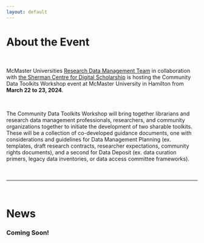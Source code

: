 ```yaml
---
layout: default
---
```


<h1 class="post-title">About the Event</h1>
<br />

McMaster Universities [Research Data Management Team](https://rdm.mcmaster.ca/about) in collaboration with [the Sherman Centre for Digital Scholarship](https://scds.ca/) is hosting the Community Data Toolkits Workshop event at McMaster University in Hamilton from **March 22 to 23, 2024**.


<br />


The Community Data Toolkits Workshop will bring together librarians and research data management professionals, researchers, and community organizations together to initiate the development of two sharable toolkits. These will be a collection of co-developed guidance documents, one with considerations and guidelines for Data Management Planning (ex. templates, draft research contracts, researcher expectations, community rights documents), and a second for Data Deposit (ex. data curation primers, legacy data inventories, or data access committee frameworks).
<br /><br /><br />

---
<br>

<h1 class="post-title">News</h1>

### Coming Soon!

<!--- 

<ul class="listing">
{% for post in site.posts %}
  <li class="listing-item">
   <p><a href="{{ site.baseurl }}{{ post.url }}">{{ post.title }} | {{ post.date | date: "%B %-d, %Y" }}</a></p>
    <div>
        {{ post.excerpt }}<a class="excerpt" href="{{ site.baseurl }}{{ post.url }}"> Keep reading...</a>
    </div>
  </li>

{% endfor %}
</ul>

--->
